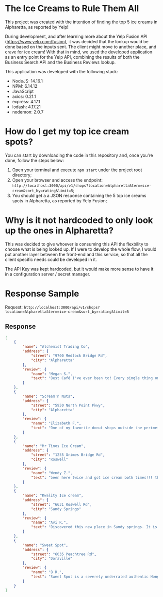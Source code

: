 # The Ice Creams to Rule Them All

This project was created with the intention of finding the top 5 ice creams in Alpharetta, as reported by Yelp!

During development, and after learning more about the Yelp Fusion API (https://www.yelp.com/fusion), it was decided that the lookup would be done based on the inputs sent. The client might move to another place, and crave for ice cream! With that in mind, we used the developed application as an entry point for the Yelp API, combining the results of both the Business Search API and the Business Reviews lookup.

This application was developed with the following stack:

* NodeJS: 14.16.1
* NPM: 6.14.12
* JavaScript
* axios: 0.21.1
* express: 4.17.1
* lodash: 4.17.21
* nodemon: 2.0.7

# How do I get my top ice cream spots?

You can start by downloading the code in this repository and, once you're done, follow the steps below:

1. Open your terminal and execute `npm start` under the project root directory;
2. Open your browser and access the endpoint: `http://localhost:3000/api/v1/shops?location=Alpharetta&term=ice-cream&sort_by=rating&limit=5`;
3. You should get a a JSON response containing the 5 top ice creams spots in Alpharetta, as reported by Yelp Fusion;

# Why is it not hardcoded to only look up the ones in Alpharetta?

This was decided to give whoever is consuming this API the flexbility to choose what is being looked up. 
If I were to develop the whole flow, I would put another layer between the front-end and this service, so that all the client specific needs could be developed in it.

The API Key was kept hardcoded, but it would make more sense to have it in a configuration server / secret manager.

# Response Sample

Request: `http://localhost:3000/api/v1/shops?location=Alpharetta&term=ice-cream&sort_by=rating&limit=5`

## Response
```json
[
    {
        "name": "Alchemist Trading Co",
        "address": {
            "street": "9700 Medlock Bridge Rd",
            "city": "Alpharetta"
        },
        "review": {
            "name": "Megan S.",
            "text": "Best Café I've ever been to! Every single thing on the menu is incredible, especially the Dutch Coffee and Hojicha Dutch latte. The space is so unique and..."
        }
    },
    {
        "name": "Scream'n Nuts",
        "address": {
            "street": "5950 North Point Pkwy",
            "city": "Alpharetta"
        },
        "review": {
            "name": "Elizabeth F.",
            "text": "One of my favorite donut shops outside the perimeter! They make the lightest and fluffiest donuts and their flavors are so creative compared to some other..."
        }
    },
    {
        "name": "Mr Tinos Ice Cream",
        "address": {
            "street": "1255 Grimes Bridge Rd",
            "city": "Roswell"
        },
        "review": {
            "name": "Wendy Z.",
            "text": "been here twice and got ice cream both times!!! their fresa flavors are super refreshing and taste like real fruit (really loves the mango and the self..."
        }
    },
    {
        "name": "Kwality Ice cream",
        "address": {
            "street": "6631 Roswell Rd",
            "city": "Sandy Springs"
        },
        "review": {
            "name": "Avi R.",
            "text": "Discovered this new place in Sandy springs. It is located in the same complex of Publix, Bawarchi biryani. They have wide variety of indian flavoured..."
        }
    },
    {
        "name": "Sweet Spot",
        "address": {
            "street": "6035 Peachtree Rd",
            "city": "Doraville"
        },
        "review": {
            "name": "B R.",
            "text": "Sweet Spot is a severely underrated authentic Hong Kong/Cha chaan teng themed eatery. They have a range of drinks, light snacks, entrees, and desserts!..."
        }
    }
]
```

  
